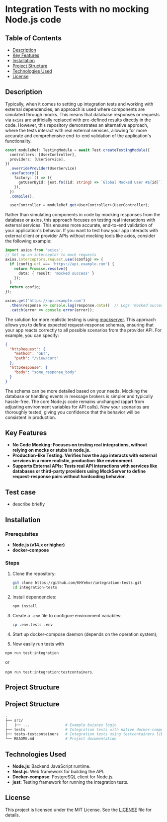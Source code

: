 # Integration Tests with no mocking Node.js code

## Table of Contents
- [Description](#description)
- [Key Features](#key-features)
- [Installation](#installation)
- [Project Structure](#project-structure)
- [Technologies Used](#technologies-used)
- [License](#license)

## Description
Typically, when it comes to setting up integration tests and working with external dependencies, an approach is used where components are simulated through mocks. This means that database responses or requests via `axios` are artificially replaced with pre-defined results directly in the code. However, this repository demonstrates an alternative approach, where the tests interact with real external services, allowing for more accurate and comprehensive end-to-end validation of the application's functionality.
```typescript
const moduleRef: TestingModule = await Test.createTestingModule({
  controllers: [UserController],
  providers: [UserService],
})
  .overrideProvider(UserService)
  .useFactory({
    factory: () => ({
      getUserById: jest.fn((id: string) => `Global Mocked User #${id}`),
    }),
  })
  .compile();

  userController = moduleRef.get<UserController>(UserController);
```
Rather than simulating components in code by mocking responses from the database or axios, this approach focuses on testing real interactions with external services. This ensures more accurate, end-to-end validation of your application's behavior. If you want to test how your app interacts with external client or provider APIs without mocking tools like axios, consider the following example:
```typescript
import axios from 'axios';
// Set up an interceptor to mock requests
axios.interceptors.request.use((config) => {
  if (config.url === 'https://api.example.com') {
    return Promise.resolve({
      data: { result: 'mocked success' }
    });
  }
  return config;
});

axios.get('https://api.example.com')
  .then(response => console.log(response.data))  // Logs 'mocked success'
  .catch(error => console.error(error));
```
The solution for more realistic testing is using [mockserver](https://www.mock-server.com). This approach allows you to define expected request-response schemas, ensuring that your app reacts correctly to all possible scenarios from the provider API. For example, you can specify:
```json
{
  "httpRequest": {
    "method": "GET",
    "path": "/view/cart"
  },
  "httpResponse": {
    "body": "some_response_body"
  }
}
```
The schema can be more detailed based on your needs. Mocking the database or handling events in message brokers is simpler and typically hassle-free. The core Node.js code remains unchanged (apart from adjusting environment variables for API calls). Now your scenarios are thoroughly tested, giving you confidence that the behavior will be consistent in production.
## Key Features
- **No Code Mocking: Focuses on testing real integrations, without relying on mocks or stubs in node.js.**
- **Production-like Testing: Verifies how the app interacts with external services in a more realistic, production-like environment.**
- **Supports External APIs: Tests real API interactions with services like databases or third-party providers using MockServer to define request-response pairs without hardcoding behavior.**
## Test case

- describe briefly
## Installation

### Prerequisites
- **Node.js (v14.x or higher)**
- **docker-compose**

### Steps
1. Clone the repository:
   ```bash
   git clone https://github.com/KHYehor/integration-tests.git
   cd integration-tests
   ```

2. Install dependencies:
   ```bash
   npm install
   ```

3. Create a `.env` file to configure environment variables:
   ```bash
   cp .env.tests .env
   ```

4. Start up docker-compose daemon (depends on the operation system);

5. Now easily run tests with 

`npm run test:integration`

or 

`npm run test:integration:testcontainers`.

## Project Structure

## **Project Structure**

```bash
.
├── src/
│   ├── ...                # Example buisnes logic
├── tests                  # Integration tests with native docker-compose
├── tests-testcontainers   # Integration tests using testcontainers library 
└── README.md              # Project documentation
```

## Technologies Used

- **Node.js**: Backend JavaScript runtime.
- **Nest.js**: Web framework for building the API.
- **Docker-compose**: PostgreSQL client for Node.js.
- **jest**: Testing framework for running the integration tests.

## License

This project is licensed under the MIT License. See the [LICENSE](LICENSE) file for details.
